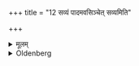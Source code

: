 +++
title = "12 सव्यं पादमवसिञ्चेत् सव्यमिति"

+++

<details><summary>मूलम्</summary>

सव्यं पाद-मवसिञ्चेत् सव्यमिति १२
</details>

<details><summary>Oldenberg</summary>

12. Let him accept the Arghya water with (the formula), 'Thou art the queen of food' (l.l. 9).
</details>
